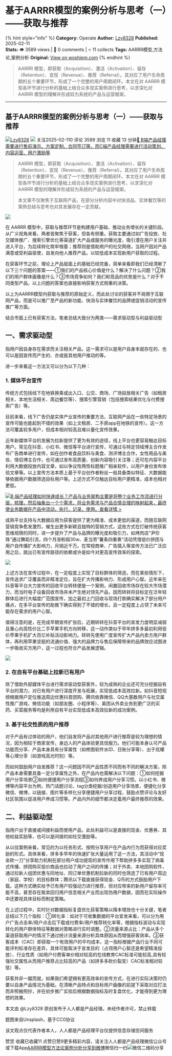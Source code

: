 # 基于AARRR模型的案例分析与思考（一）——获取与推荐
{% hint style="info" %}
**Category:** Operate
**Author:** [Lzy8328](https://www.woshipm.com/u/1601574)
**Published:** 2025-02-11  
**Stats:** 👁️ 3589 views | 💬 0 comments | ⭐ 11 collects
**Tags:** AARRR模型,方法论,案例分析
**Original:** [View on woshipm.com](https://www.woshipm.com/operate/6177048.html)
{% endhint %}
> AARRR 模型，即获取（Acquisition）、激活（Activation）、留存（Retention）、变现（Revenue）、推荐（Referral）。其对应了用户生命周期的五个重要环节，形成了一个完整的用户周期闭环。本文在对 AARRR 模型各环节进行分析的基础上结合众多现实案例进行思考，以求深化对AARRR 模型的理解并形成较为系统的产品与运营框架。

---

## 基于AARRR模型的案例分析与思考（一）——获取与推荐

[![](https://static.woshipm.com/view/woshipm_api_def_20241010193907_3687.jpg?imageView2/1/w/72/h/72/q/100)](https://www.woshipm.com/u/1601574)[Lzy8328](https://www.woshipm.com/u/1601574) ![](https://static.woshipm.com/tag/1101_1@2x.png) 关注2025-02-110 评论 3589 浏览 11 收藏 13 分钟[🔗 B端产品经理需要进行售前演示、方案定制、合同签订等，而C端产品经理需要进行活动策划、内容运营、用户激励等](https://ke.qidianla.com/courses/bcpm)

> AARRR 模型，即获取（Acquisition）、激活（Activation）、留存（Retention）、变现（Revenue）、推荐（Referral）。其对应了用户生命周期的五个重要环节，形成了一个完整的用户周期闭环。本文在对 AARRR 模型各环节进行分析的基础上结合众多现实案例进行思考，以求深化对AARRR 模型的理解并形成较为系统的产品与运营框架。
> 
> 本文章不仅聚焦于互联网产品，在部分分析内容中对快消品、实体餐饮等的案例总结与思考也对其发展存在一定贡献。

![](https://image.woshipm.com/2023/04/13/37033ad4-d9de-11ed-8d63-00163e0b5ff3.jpg)

在 AARRR 模型中，获取与推荐环节是构建用户基础、推动业务增长的关键阶段。从广义视角来看，两者皆聚焦于获客，但各有侧重。获取主要通过如广告投放、社交媒体推广、搜索引擎优化等渠道扩大产品或服务的曝光度，吸引潜在用户关注并进入平台，为后续转化筑牢根基；推荐则是借助用户的社交网络，当用户因对产品满意或受利益驱使，自发向他人推荐产品，以较低成本实现新用户获取的过程。

在获客环节之前，理论上产品层面上的基础已经完备，简单来看即我们已经清晰了以下三个问题的答案——①我们的产品核心价值是什么？解决了什么问题？②我们的用户群体画像是什么？③市场竞争如何？我们和竞品的优势是什么？对于不同类型产品，以上问题的答案也直接影响获客方式侧重的决策。

以上为AARRR模型内获取与推荐的原始定义，而此处讨论的获客并不局限于互联网产品，而是可以推广至产品的新功能、快消与实体餐饮的品牌或促销活动的宣传推广等方面。

结合市面上已有获客方法，笔者总结大致分为两类——需求驱动型与利益驱动型

## 一、需求驱动型

指用户因自身存在需求而关注相关产品，这一需求可以是用户自身本就存在的、也可以是因宣传而产生的、亦或是其他用户推动的等。

进一步来看这一方法又可以分为以下几种：

### 1\. 媒体平台宣传

传统方式包括线下在地铁换乘或出入口、公交、商场、广场投放相关广告（如租房相关、本地生活相关、周边餐饮等）、搜索引擎营销（包括搜索结果优化与付费搜索广告）等。

目前来看，线下广告仍是实体产业宣传的重要方法，互联网产品在一些特定场景的宣传可能也能起到不错的效果（如上文租房、二手房app在地铁的宣传）。这一方法可覆盖较多用户，但成本相对较高且难以量化宣传效果。

近年新媒体平台的发展为拉新提供了更为有效的途径，线上平台也更容易触达目标用户。常见在抖音、小红书、微信等平台进行宣传，可通过与特定领域博主合作发布广告商单进行宣传，如在创作者食品饮料与美食、测评博主合作，女性用品与美妆、情侣博主合作，也可通过发布高质量、创新内容吸引关注等；还可在内容平台利用大数据投放内容文章，如以争议性两性标题推广相亲软件，以用户身份发布体验文章等。以上宣传方法本质上基于平台创作者粉丝一般具备类似特征、大数据能够依据用户数据筛选目标用户等。上述方式不仅触达目标用户更精准，成本也相对更低。

[![](https://image.woshipm.com/2023/08/02/a53a469e-30e3-11ee-88e7-00163e0b5ff3.png)B 端产品经理如何快速成长？产品与业务架构主要是将整个业务工作流进行分层，梳理，然后抽象出一个个需求，将业务需求与产品合情合理的映射起来，最终使业务数据在产品中流动，执行，记录，使用。查看详情 >](https://ke.qidianla.com/courses/bcpm)

成熟平台支持与大数据应用为获客提供了更为精准、成本更低的渠道，而随互联网营销竞争愈发激烈，催生出更多新颖且独特的营销方式，这些方式在打破传统获客思维局限的同时，进一步提升了产品与品牌的曝光度和吸引力，如烤肉店”尹珍珠“通过舞蹈引流，四个月涨粉超30w、麦当劳”薯条四重奏“活动凭借低价拼团与用户自传播扩大影响力，月销近千万。在常规商单、广告插入等宣传方法已广泛应用之后，跳出已有宣传路径的依赖或许是如今对更高宣传效率的探索。

![](https://image.woshipm.com/2025/02/10/ecae1544-e705-11ef-a93a-00163e09d72f.png)

上述方法在宣传过程中，在一定程度上实现了目标群体的筛选，而在某些情形下，宣传追求广泛覆盖而非精准定位，旨在扩大传播影响力、形成用户心智。近年来在抖音等平台大力宣传的回收平台转转便是一个案例，闲置回收市场存在较大市场潜力，而当时电子设备回收市场并未产生绝对领先产品，因而转转将目标定在泛年轻群体后进行大幅度广范围宣传，加之最初上门回收与现场打款确实解决了部分用户痛点，在多平台宣传的助推下确实得到了不错的增长，且一定程度上占领了未来可能存在需求的用户心智。

值得注意的是，在完成早期宣传扩张后，近期转转在抖音平台的宣发力度明显减弱且重心向高性价比二手苹果手机方向转移，这一动作类似于早年拼多多最初利用低价苹果手机扩大百亿补贴活动影响力。转转先使用广度宣传扩大产品内卖方用户群体，再利用苹果坚挺的流通价值、强大的品牌力与售后保障带来的品牌效应试图进一步吸收买方用户，这一过程也符合产品发展逻辑。

![](https://image.woshipm.com/2025/02/10/a62bf428-e76a-11ef-ae00-00163e09d72f.png)

### 2\. 在自有平台基础上拉新已有用户

除了借助外部媒体平台进行需求驱动型获客外，较为成熟的企业还可充分挖掘自有平台的潜力，对已有用户进行深度开发与拓展，实现低成本高效拉新。如抖音短视频根据用户定位推送周边优惠抖音团购、腾讯依靠微信、QQ大基数用户与社交属性推广游戏、微信功能（如朋友圈、小程序等）、美团从外卖业务到更广泛的买药、买菜服务等均是利用自有平台实现低成本高效拉新的成功案例。

### 3\. 基于社交性质的用户推荐

对于产品有过体验的用户，他们自发将产品对其他用户进行推荐是较为理想的情况，因为相较于商家宣传，身边人的产品体验更具信服力。他们可能本身认可产品功能而分享、产品本身具有分享属性（如修图软件水印、日账分享等）、出于炫耀等心理分享（如游戏高光时刻）等。

而如何鼓励用户自发推荐？这一问题因不同产品性质不同而有不同的解决方案，除产品本身需要具备一定分享属性之外，在产品内也需解决以下问题：①如何挖掘用户分享场景②如何便捷用户分享流程③如何养成用户分享习惯。以小红书、微博等内容平台为例，热门话题讨论、tag分类挖掘/创造用户分享场景，便捷化分享微信、微博，以链接、图片等多样化分享便捷用户分享过程，鼓励点赞评论与友好社区氛围以促进用户养成习惯等。产品内外的细节都决定着用户最终推荐的效果。

## 二、利益驱动型

指用户出于直接或间接利益而使用产品，此处利益可以是直接的现金、优惠券、其他权益奖励等，也可以是间接的如社交激励等。

从以往案例来看，常见的为以任务形式、按照分享用户在产品内行为而获得对应奖励的形式。具体来看，拼多多早年的快速扩张大量运用了这一方法，其活动中“现金砍一刀”分享助力机制在部分用户成功提现的宣传作用下帮助拼多多实现了病毒式传播、拼团购买低价商品也拉动了用户之间的传播；对于外卖、本地团购软件，通过拉新人组团优惠与同地址、同订单优惠机制拉新的同时也筛选了已有用户周边（家庭、学校）的目标群体；腾讯以下载直接获得现金、Q币的方式鼓励用户下载。这种方式确实给予已有用户较强动力进行推荐，但对应带来的新用户留存率可能不高，甚至存在贩卖回归用户信息相关产业而出现伪用户数据，因而在实际操作中还要视具体目标而制定策略。

在上述过程中，实时针对数据指标复盘优化获客策略以降本增效也十分关键，笔者总结以下几个指标：①转化率：如对于可收集数据的平台宣发来看，可以分为用户广告点击率/用户点击后下载或付费率/用户推荐转化率等，根据指标波动与实现转化的用户群体特征等数据对策略进行实时调整。②流量来源占比：产品从多个渠道获取用户的情况下通过统计流量来源分析具体原因从而增强获客效率。③获客成本（CAC）即获取一个有效用户的平均成本，这一指标根据产品行业不同可能评判标准存在差异，具体可能取决于宣发目的（占领用户心智还是希望精准投放）、行业性质（如用户付费客单价相对较高的在线教育CAC标准可能较高,具有较强社交属性从而用户推荐占比较高的产品（如拼多多砍价裂变）CAC标准相对较低）等。

获客并非一蹴而就，如果我们希望拥有更高效率的宣传方式，在进行实际决策时仍要以自身产品情况为基础，在清晰产品特点和目标用户画像的前提下采取对应打法而非照搬照抄，并在初步推广实验后根据数据指标及时复盘优化，才能得到更为理想的效果。

本文由 @Lzy8328 原创发布于人人都是产品经理。未经作者许可，禁止转载

题图来自Unsplash，基于CC0协议

该文观点仅代表作者本人，人人都是产品经理平台仅提供信息存储空间服务

赞赏 收藏已收藏11 点赞已赞9更多精彩内容，请关注人人都是产品经理微信公众号或下载App[AARRR模型](https://www.woshipm.com/tag/aarrr%e6%a8%a1%e5%9e%8b)[方法论](https://www.woshipm.com/tag/%e6%96%b9%e6%b3%95%e8%ae%ba)[案例分析](https://www.woshipm.com/tag/%e6%a1%88%e4%be%8b%e5%88%86%e6%9e%90)[分享到微博](https://service.weibo.com/share/share.php?appkey=2775287854&title=基于AARRR模型的案例分析与思考（一）——获取与推荐&url=https://www.woshipm.com/operate/6177048.html&pic=https://image.woshipm.com/2023/04/13/37033ad4-d9de-11ed-8d63-00163e0b5ff3.jpg)微信扫一扫![微信二维码](https://api.pwmqr.com/qrcode/create/?url=https://www.woshipm.com/operate/6177048.html)分享